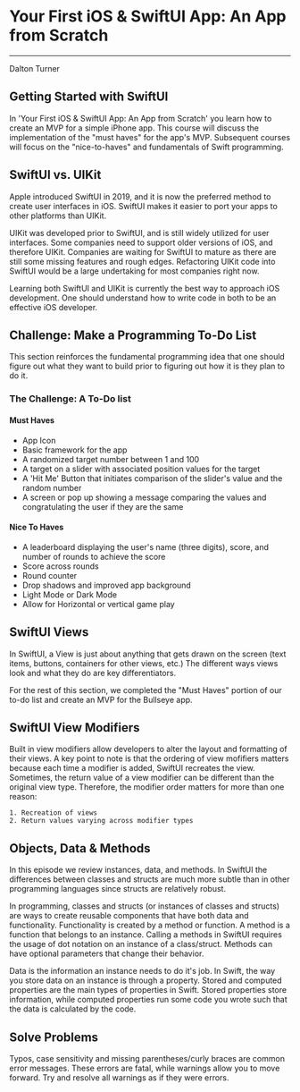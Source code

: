 # Your First iOS & SwiftUI App: An App from Scratch
---
Dalton Turner

## Getting Started with SwiftUI
In 'Your First iOS & SwiftUI App: An App from Scratch' you learn how to create an MVP for a simple iPhone app. This course will discuss the implementation of the "must haves" for the app's MVP. Subsequent courses will focus on the "nice-to-haves" and fundamentals of Swift programming.
  

## SwiftUI vs. UIKit 
Apple introduced SwiftUI in 2019, and it is now the preferred method to create user interfaces in iOS. SwiftUI makes it easier to port your apps to other platforms than UIKit. 

UIKit was developed prior to SwiftUI, and is still widely utilized for user interfaces. Some companies need to support older versions of iOS, and therefore UIKit. Companies are waiting for SwiftUI to mature as there are still some missing features and rough edges. Refactoring UIKit code into SwiftUI would be a large undertaking for most companies right now. 

Learning both SwiftUI and UIKit is currently the best way to approach iOS development. One should understand how to write code in both to be an effective iOS developer. 


## Challenge: Make a Programming To-Do List
This section reinforces the fundamental programming idea that one should figure out what they want to build prior to figuring out how it is they plan to do it.

### The Challenge: A To-Do list

#### Must Haves
- App Icon
- Basic framework for the app
- A randomized target number between 1 and 100 
- A target on a slider with associated position values for the target
- A 'Hit Me' Button that initiates comparison of the slider's value and the random number
- A screen or pop up showing a message comparing the values and congratulating the user if they are the same

#### Nice To Haves
- A leaderboard displaying the user's name (three digits), score, and number of rounds to achieve the score
- Score across rounds
- Round counter
- Drop shadows and improved app background
- Light Mode or Dark Mode
- Allow for Horizontal or vertical game play


## SwiftUI Views
In SwiftUI, a View is just about anything that gets drawn on the screen (text items, buttons, containers for other views, etc.) The different ways views look and what they do are key differentiators.

For the rest of this section, we completed the "Must Haves" portion of our to-do list and create an MVP for the Bullseye app. 


## SwiftUI View Modifiers
Built in view modifiers allow developers to alter the layout and formatting of their views. A key point to note is that the ordering of view mofifiers matters because each time a modifier is added, SwiftUI recreates the view. Sometimes, the return value of a view modifier can be different than the original view type. Therefore, the modifier order matters for more than one reason:

    1. Recreation of views
    2. Return values varying across modifier types


## Objects, Data & Methods
In this episode we review instances, data, and methods. In SwiftUI the differences between classes and structs are much more subtle than in other programming languages since structs are relatively robust. 

In programming, classes and structs (or instances of classes and structs) are ways to create reusable components that have both data and functionality. Functionality is created by a method or function. A method is a function that belongs to an instance. Calling a methods in SwiftUI requires the usage of dot notation on an instance of a class/struct. Methods can have optional parameters that change their behavior. 

Data is the information an instance needs to do it's job. In Swift, the way you store data on an instance is through a property. Stored and computed properties are the main types of properties in Swift. Stored properties store information, while computed properties run some code you wrote such that the data is calculated by the code. 


## Solve Problems
Typos, case sensitivity and missing parentheses/curly braces are common error messages. These errors are fatal, while warnings allow you to move forward. Try and resolve all warnings as if they were errors. 
